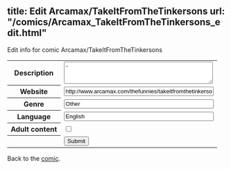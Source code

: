 title: Edit Arcamax/TakeItFromTheTinkersons
url: "/comics/Arcamax_TakeItFromTheTinkersons_edit.html"
---
Edit info for comic Arcamax/TakeItFromTheTinkersons

<form name="comic" action="http://gaepostmail.appspot.com/comic/" method="post">
<table class="comicinfo">
<tr>
<th>Description</th><td><textarea name="description" cols="40" rows="3">-</textarea></td>
</tr>
<tr>
<th>Website</th><td><input type="text" name="url" value="http://www.arcamax.com/thefunnies/takeitfromthetinkersons/" size="40"/></td>
</tr>
<tr>
<th>Genre</th><td><input type="text" name="genre" value="Other" size="40"/></td>
</tr>
<tr>
<th>Language</th><td><input type="text" name="language" value="English" size="40"/></td>
</tr>
<tr>
<th>Adult content</th><td><input type="checkbox" name="adult" value="adult" /></td>
</tr>
<tr>
<th></th><td>
<input type="hidden" name="comic" value="Arcamax_TakeItFromTheTinkersons" />
<input type="submit" name="submit" value="Submit" />
</td>
</tr>
</table>
</form>

Back to the [comic](Arcamax_TakeItFromTheTinkersons.html).
